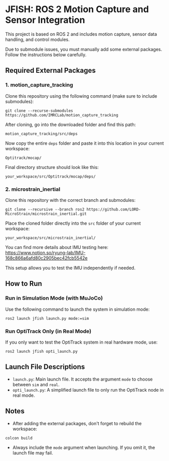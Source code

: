 # JFISH: ROS 2 Motion Capture and Sensor Integration

This project is based on ROS 2 and includes motion capture, sensor data handling, and control modules.

Due to submodule issues, you must manually add some external packages. Follow the instructions below carefully.

## Required External Packages

### 1. motion_capture_tracking

Clone this repository using the following command (make sure to include submodules):

```
git clone --recurse-submodules https://github.com/IMRCLab/motion_capture_tracking
```

After cloning, go into the downloaded folder and find this path:

```
motion_capture_tracking/src/deps
```

Now copy the entire `deps` folder and paste it into this location in your current workspace:

```
Optitrack/mocap/
```

Final directory structure should look like this:

```
your_workspace/src/Optitrack/mocap/deps/
```

### 2. microstrain_inertial

Clone this repository with the correct branch and submodules:

```
git clone --recursive --branch ros2 https://github.com/LORD-MicroStrain/microstrain_inertial.git
```

Place the cloned folder directly into the `src` folder of your current workspace:

```
your_workspace/src/microstrain_inertial/
```

You can find more details about IMU testing here:  
<https://www.notion.so/ryung-lab/IMU-168c866a6afd80c2905bec42fcb5542e>

This setup allows you to test the IMU independently if needed.

## How to Run

### Run in Simulation Mode (with MuJoCo)

Use the following command to launch the system in simulation mode:

```
ros2 launch jfish launch.py mode:=sim
```

### Run OptiTrack Only (in Real Mode)

If you only want to test the OptiTrack system in real hardware mode, use:

```
ros2 launch jfish opti_launch.py
```

## Launch File Descriptions

- `launch.py`: Main launch file. It accepts the argument `mode` to choose between `sim` and `real`.
- `opti_launch.py`: A simplified launch file to only run the OptiTrack node in real mode.

## Notes

- After adding the external packages, don't forget to rebuild the workspace:

```
colcon build
```

- Always include the `mode` argument when launching. If you omit it, the launch file may fail.

